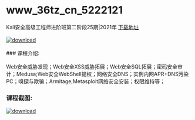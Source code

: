 # www_36tz_cn_5222121
Kali安全高级工程师进阶班第二阶段25期|2021年
[下载地址](http://www.36tz.cn/article/5222121 "下载地址")
<br/></br>[![download](http://36tz.cn/muke_img/2021_12_1-48-300x160.png "下载地址")](http://www.36tz.cn/article/5222121 "下载地址")
<br/></br>### 课程介绍:<br/></br>Web安全威胁发现；Web安全XSS威胁拓展；Web安全SQL拓展；密码安全审计；Medusa;Web安全WebShell提权；网络安全DNS；实例内网APR+DNS污染PC；嗅探与欺骗；Armitage;Metasploit网络安全安装；权限维持等；

### 课程截图:
[![download](http://36tz.cn/muke_img/2021_12_2-32.png "下载地址")](http://www.36tz.cn/article/5222121 "下载地址")
